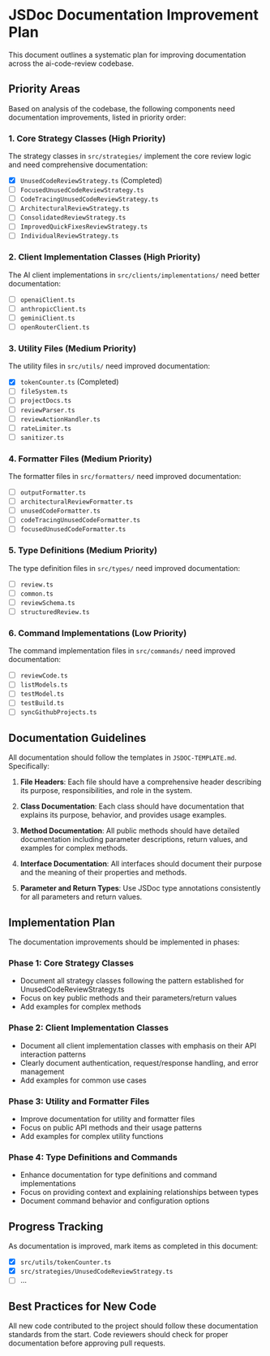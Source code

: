 # JSDoc Documentation Improvement Plan

This document outlines a systematic plan for improving documentation across the ai-code-review codebase.

## Priority Areas

Based on analysis of the codebase, the following components need documentation improvements, listed in priority order:

### 1. Core Strategy Classes (High Priority)

The strategy classes in `src/strategies/` implement the core review logic and need comprehensive documentation:

- [x] `UnusedCodeReviewStrategy.ts` (Completed)
- [ ] `FocusedUnusedCodeReviewStrategy.ts`
- [ ] `CodeTracingUnusedCodeReviewStrategy.ts` 
- [ ] `ArchitecturalReviewStrategy.ts`
- [ ] `ConsolidatedReviewStrategy.ts`
- [ ] `ImprovedQuickFixesReviewStrategy.ts`
- [ ] `IndividualReviewStrategy.ts`

### 2. Client Implementation Classes (High Priority)

The AI client implementations in `src/clients/implementations/` need better documentation:

- [ ] `openaiClient.ts`
- [ ] `anthropicClient.ts`
- [ ] `geminiClient.ts`
- [ ] `openRouterClient.ts`

### 3. Utility Files (Medium Priority)

The utility files in `src/utils/` need improved documentation:

- [x] `tokenCounter.ts` (Completed)
- [ ] `fileSystem.ts`
- [ ] `projectDocs.ts`
- [ ] `reviewParser.ts`
- [ ] `reviewActionHandler.ts`
- [ ] `rateLimiter.ts`
- [ ] `sanitizer.ts`

### 4. Formatter Files (Medium Priority)

The formatter files in `src/formatters/` need improved documentation:

- [ ] `outputFormatter.ts`
- [ ] `architecturalReviewFormatter.ts`
- [ ] `unusedCodeFormatter.ts`
- [ ] `codeTracingUnusedCodeFormatter.ts`
- [ ] `focusedUnusedCodeFormatter.ts`

### 5. Type Definitions (Medium Priority)

The type definition files in `src/types/` need improved documentation:

- [ ] `review.ts`
- [ ] `common.ts`
- [ ] `reviewSchema.ts`
- [ ] `structuredReview.ts`

### 6. Command Implementations (Low Priority)

The command implementation files in `src/commands/` need improved documentation:

- [ ] `reviewCode.ts`
- [ ] `listModels.ts`
- [ ] `testModel.ts`
- [ ] `testBuild.ts`
- [ ] `syncGithubProjects.ts`

## Documentation Guidelines

All documentation should follow the templates in `JSDOC-TEMPLATE.md`. Specifically:

1. **File Headers**: Each file should have a comprehensive header describing its purpose, responsibilities, and role in the system.

2. **Class Documentation**: Each class should have documentation that explains its purpose, behavior, and provides usage examples.

3. **Method Documentation**: All public methods should have detailed documentation including parameter descriptions, return values, and examples for complex methods.

4. **Interface Documentation**: All interfaces should document their purpose and the meaning of their properties and methods.

5. **Parameter and Return Types**: Use JSDoc type annotations consistently for all parameters and return values.

## Implementation Plan

The documentation improvements should be implemented in phases:

### Phase 1: Core Strategy Classes
- Document all strategy classes following the pattern established for UnusedCodeReviewStrategy.ts
- Focus on key public methods and their parameters/return values
- Add examples for complex methods

### Phase 2: Client Implementation Classes
- Document all client implementation classes with emphasis on their API interaction patterns
- Clearly document authentication, request/response handling, and error management
- Add examples for common use cases

### Phase 3: Utility and Formatter Files
- Improve documentation for utility and formatter files
- Focus on public API methods and their usage patterns
- Add examples for complex utility functions

### Phase 4: Type Definitions and Commands
- Enhance documentation for type definitions and command implementations
- Focus on providing context and explaining relationships between types
- Document command behavior and configuration options

## Progress Tracking

As documentation is improved, mark items as completed in this document:

- [x] `src/utils/tokenCounter.ts`
- [x] `src/strategies/UnusedCodeReviewStrategy.ts`
- [ ] ...

## Best Practices for New Code

All new code contributed to the project should follow these documentation standards from the start. Code reviewers should check for proper documentation before approving pull requests.